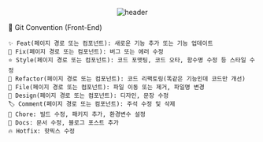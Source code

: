 

<div align="center">
  
  ![header](https://capsule-render.vercel.app/api?type=waving&color=gradient&text=%20ACG-INSA%20%20&height=200&fontSize=30&animation=fadeIn)
</div>


📍 Git Convention (Front-End)

    ✨ Feat(페이지 경로 또는 컴포넌트): 새로운 기능 추가 또는 기능 업데이트
    🔨 Fix(페이지 경로 또는 컴포넌트): 버그 또는 에러 수정
    ⭐️ Style(페이지 경로 또는 컴포넌트): 코드 포맷팅, 코드 오타, 함수명 수정 등 스타일 수정
    🧠 Refactor(페이지 경로 또는 컴포넌트): 코드 리팩토링(똑같은 기능인데 코드만 개선)
    📁 File(페이지 경로 또는 컴포넌트): 파일 이동 또는 제거, 파일명 변경
    🎨 Design(페이지 경로 또는 컴포넌트): 디자인, 문장 수정
    🏷 Comment(페이지 경로 또는 컴포넌트): 주석 수정 및 삭제
    🍎 Chore: 빌드 수정, 패키지 추가, 환경변수 설정
    📝 Docs: 문서 수정, 블로그 포스트 추가
    🔥 Hotfix: 핫픽스 수정


